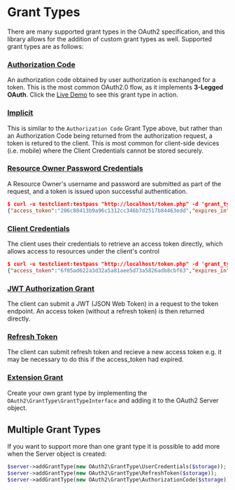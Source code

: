 # Grant Types

There are many supported grant types in the OAuth2 specification, and this library allows for the addition of custom grant types as well.
Supported grant types are as follows:

### [Authorization Code](http://tools.ietf.org/html/rfc6749#section-4.1)

An authorization code obtained by user authorization is exchanged for a token.  This is the most common OAuth2.0 flow, as it implements
**3-Legged OAuth**. Click the [Live Demo](http://brentertainment.com/oauth2/) to see this grant type in action.

### [Implicit](http://tools.ietf.org/html/rfc6749#section-4.2)

This is similar to the `Authorization Code` Grant Type above, but rather than an Authorization Code being returned from the authorization
request, a token is retured to the client.  This is most common for client-side devices (i.e. mobile) where the Client Credentials cannot
be stored securely.

### [Resource Owner Password Credentials](http://tools.ietf.org/html/rfc6749#section-4.3)

A Resource Owner's username and password are submitted as part of the request, and a token is issued upon successful authentication.

```json
$ curl -u testclient:testpass "http://localhost/token.php" -d 'grant_type=password&username=someuser&password=somepassword'
{"access_token":"206c80413b9a96c1312cc346b7d2517b84463edd","expires_in":3600,"token_type":"bearer","scope":null}
```

### [Client Credentials](http://tools.ietf.org/html/rfc6749#section-4.4)

The client uses their credentials to retrieve an access token directly, which allows access to resources under the client's control

```json
$ curl -u testclient:testpass "http://localhost/token.php" -d 'grant_type=client_credentials'
{"access_token":"6f05ad622a3d32a5a81aee5d73a5826adb8cbf63","expires_in":3600,"token_type":"bearer","scope":null}
```

### [JWT Authorization Grant](http://tools.ietf.org/html/draft-ietf-oauth-jwt-bearer-04#section-4)

The client can submit a JWT (JSON Web Token) in a request to the token endpoint. An access token (without a refresh token) is then returned directly.

### [Refresh Token](http://tools.ietf.org/html/rfc6749#section-6)

The client can submit refresh token and recieve a new access token e.g. it may be necessary to do this if the access_token had expired.

### [Extension Grant](http://tools.ietf.org/html/rfc6749#section-4.5)

Create your own grant type by implementing the `OAuth2\GrantType\GrantTypeInterface` and adding it to the OAuth2 Server object.

## Multiple Grant Types

If you want to support more than one grant type it is possible to add more when the Server object is created:

```php
$server->addGrantType(new OAuth2\GrantType\UserCredentials($storage));
$server->addGrantType(new OAuth2\GrantType\RefreshToken($storage));
$server->addGrantType(new OAuth2\GrantType\AuthorizationCode($storage));
```
